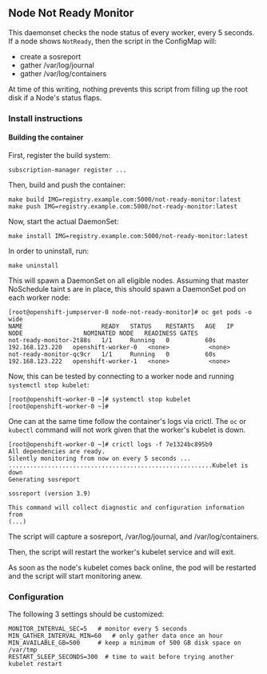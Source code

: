 ## Node Not Ready Monitor

This daemonset checks the node status of every worker, every 5 seconds.
If a node shows `NotReady`, then the script in the ConfigMap will:

* create a sosreport
* gather /var/log/journal
* gather /var/log/containers

At time of this writing, nothing prevents this script from filling up the root disk if a Node's status flaps.

### Install instructions ###

#### Building the container

First, register the build system:
~~~
subscription-manager register ...
~~~

Then, build and push the container:
~~~
make build IMG=registry.example.com:5000/not-ready-monitor:latest
make push IMG=registry.example.com:5000/not-ready-monitor:latest
~~~

Now, start the actual DaemonSet:
~~~
make install IMG=registry.example.com:5000/not-ready-monitor:latest
~~~

In order to uninstall, run:
~~~
make uninstall
~~~

This will spawn a DaemonSet on all eligible nodes. Assuming that master NoSchedule taint s are in place, this should spawn a DaemonSet pod on each worker node:
~~~
[root@openshift-jumpserver-0 node-not-ready-monitor]# oc get pods -o wide
NAME                      READY   STATUS    RESTARTS   AGE   IP                NODE                 NOMINATED NODE   READINESS GATES
not-ready-monitor-2t88s   1/1     Running   0          60s   192.168.123.220   openshift-worker-0   <none>           <none>
not-ready-monitor-qc9cr   1/1     Running   0          60s   192.168.123.222   openshift-worker-1   <none>           <none>
~~~

Now, this can be tested by connecting to a worker node and running `systemctl stop kubelet`:
~~~
[root@openshift-worker-0 ~]# systemctl stop kubelet
[root@openshift-worker-0 ~]# 
~~~

One can at the same time follow the container's logs via crictl. The `oc` or `kubectl` command will not work given that the worker's kubelet is down.
~~~
[root@openshift-worker-0 ~]# crictl logs -f 7e1324bc895b9
All dependencies are ready.
Silently monitoring from now on every 5 seconds ...
.........................................................Kubelet is down
Generating sosreport

sosreport (version 3.9)

This command will collect diagnostic and configuration information from
(...)
~~~

The script will capture a sosreport, /var/log/journal, and /var/log/containers.

Then, the script will restart the worker's kubelet service and will exit.

As soon as the node's kubelet comes back online, the pod will be restarted and the script will start monitoring anew.

### Configuration

The following 3 settings should be customized:
~~~
MONITOR_INTERVAL_SEC=5   # monitor every 5 seconds
MIN_GATHER_INTERVAL_MIN=60   # only gather data once an hour
MIN_AVAILABLE_GB=500     # keep a minimum of 500 GB disk space on /var/tmp
RESTART_SLEEP_SECONDS=300  # time to wait before trying another kubelet restart
~~~

